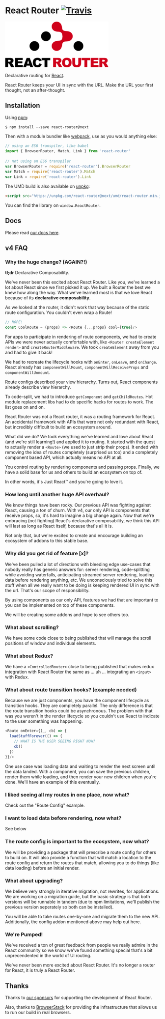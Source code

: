 # React Router [![Travis][build-badge]][build]

[build-badge]: https://img.shields.io/travis/ReactTraining/react-router/v4.svg?style=flat-square
[build]: https://travis-ci.org/ReactTraining/react-router

<img src="/logo/Vertical@2x.png" height="150"/>

Declarative routing for [React](https://facebook.github.io/react).

React Router keeps your UI in sync with the URL. Make the URL your first thought, not an after-thought.

## Installation

Using [npm](https://www.npmjs.com/):

    $ npm install --save react-router@next

Then with a module bundler like [webpack](https://webpack.github.io/), use as you would anything else:

```js
// using an ES6 transpiler, like babel
import { BrowserRouter, Match, Link } from 'react-router'

// not using an ES6 transpiler
var BrowserRouter = require('react-router').BrowserRouter
var Match = require('react-router').Match
var Link = require('react-router').Link
```

The UMD build is also available on [unpkg](https://unpkg.com):

```html
<script src="https://unpkg.com/react-router@next/umd/react-router.min.js"></script>
```

You can find the library on `window.ReactRouter`.

## Docs

Please read [our docs here](https://react-router-website-xvufzcovng.now.sh/).

## v4 FAQ

### Why the huge change? (AGAIN?!)

**tl;dr** Declarative Composability.

We've never been this excited about React Router. Like you, we've
learned a lot about React since we first picked it up. We built a Router
the best we knew how along the way. What we've learned most is that we
love React because of its **declarative composability**.

As we looked at the router, it didn't work that way because of the
static route configuration. You couldn't even wrap a Route!

```js
// NOPE!
const CoolRoute = (props) => <Route {...props} cool={true}/>
```

For apps to participate in rendering of route components, we had to
create APIs we were never actually comfortable with, like `<Router
createElement render>` and `createRouterMiddleware`. We took
`createElement` away from you and had to give it back!

We had to recreate the lifecycle hooks with `onEnter`, `onLeave`, and
`onChange`. React already has `componentWillMount`,
`componentWillReceiveProps` and `componentWillUnmount`.

Route configs described your view hierarchy. Turns out, React components
already describe view hierarchy.

To code-split, we had to introduce `getComponent` and `getChildRoutes`.
Hot module replacement libs had to do specific hacks for routes to work.
The list goes on and on.

React Router was not a React router, it was a routing framework for
React. An accidental framework with APIs that were not only redundant
with React, but incredibly difficult to build an ecosystem around.

What did we do? We took everything we've learned and love about React
(and we're still learning!) and applied it to routing. It started with
the quest to actually render a `<Route>` (we used to just strip their
props). It ended with removing the idea of routes completely (surprised
us too) and a completely component based API, which actually means no
API at all.

You control routing by rendering components and passing props. Finally,
we have a solid base for us and others to build an ecosystem on top of.

In other words, it's Just React™ and you're going to love it.

### How long until another huge API overhaul?

We know things have been rocky. Our previous API was fighting against
React, causing a ton of churn. With v4, our only API is components that
receive props, so, it's hard to imagine a big change again. Now that
we're embracing (not fighting) React's declarative composability, we
think this API will last as long as React itself, because that's all it
is.

Not only that, but we're excited to create and encourage building an
ecosystem of addons to this stable base.

### Why did you get rid of feature [x]?

We've been pulled a lot of directions with bleeding edge use-cases that
nobody really has generic answers for: server rendering, code-splitting
while avoiding waterfalls, anticipating streamed server rendering, loading
data before rendering anything, etc. We unconsciously tried to solve this
stuff when all we really want to be doing is keeping rendered UI in sync
with the url. That's our scope of responsibility.

By using components as our only API, features we had that are important
to you can be implemented on top of these components.

We will be creating some addons and hope to see others too.

### What about scrolling?

We have some code close to being published that will manage the scroll
positions of window and individual elements.

### What about Redux?

We have a `<ControlledRouter>` close to being published that makes redux
integration with React Router the same as ... uh ... integrating an
`<input>` with Redux.

### What about route transition hooks? (example needed)

Because we are just components, you have the component lifecycle as
transition hooks. They are completely parallel. The only difference is
that the route transition hooks could be asynchronous. The problem with
that was you weren't in the render lifecycle so you couldn't use React
to indicate to the user something was happening.

```js
<Route onEnter={(_, cb) => {
  loadStuffForever(() => {
    // WHAT IS THE USER SEEING RIGHT NOW?
    cb()
  })
}}/>
```

One use case was loading data and waiting to render the next screen
until the data landed. With a component, you can save the previous
children, render them while loading, and then render your new children
when you're done. We'll have an example of this eventually.

### I liked seeing all my routes in one place, now what?

Check out the "Route Config" example.

### I want to load data before rendering, now what?

See below

### The route config is important to the ecosystem, now what?

We will be providing a package that will prescribe a route config for
others to build on. It will also provide a function that will match a
location to the route config and return the routes that match, allowing
you to do things (like data loading) before an initial render.

### What about upgrading?

We believe very strongly in iterative migration, not rewrites, for
applications. We are working on a migration guide, but the basic
strategy is that both versions will be runnable in tandem (due to npm
limitations, we'll publish the previous version seperately so both can
be installed).

You will be able to take routes one-by-one and migrate them to the new
API. Additionally, the config addon mentioned above may help out here.

### We're Pumped!

We've received a ton of great feedback from people we really admire in
the React community so we know we've found something special that's a
bit unprecendented in the world of UI routing.

We've never been more excited about React Router. It's no longer a
router for React, it is truly a React Router.



## Thanks

Thanks to [our sponsors](/SPONSORS.md) for supporting the development of React Router.

Also, thanks to [BrowserStack](https://www.browserstack.com/) for providing the infrastructure that allows us to run our build in real browsers.

